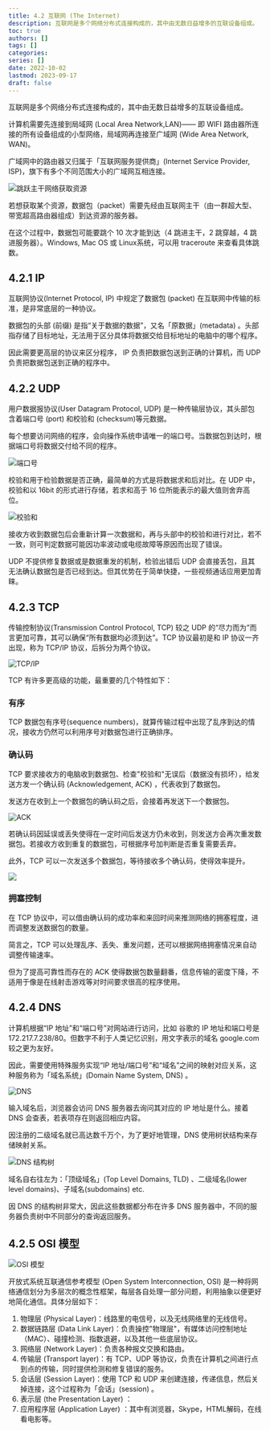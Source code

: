 ```yaml
---
title: 4.2 互联网 (The Internet)
description: 互联网是多个网络分布式连接构成的，其中由无数日益增多的互联设备组成。
toc: true
authors: []
tags: []
categories: 
series: []
date: 2022-10-02
lastmod: 2023-09-17
draft: false
---
```

互联网是多个网络分布式连接构成的，其中由无数日益增多的互联设备组成。

计算机需要先连接到局域网 (Local Area Network,LAN)—— 即 WIFI 路由器所连接的所有设备组成的小型网络，局域网再连接至广域网 (Wide Area Network, WAN)。

广域网中的路由器又归属于「互联网服务提供商」(Internet Service Provider, ISP)，旗下有多个不同范围大小的广域网互相连接。

![跳跃主干网络获取资源](https://zyin-1309341307.cos.ap-nanjing.myqcloud.com/note/1674706548886.png)

若想获取某个资源，数据包（packet）需要先经由互联网主干（由一群超大型、带宽超高路由器组成）到达资源的服务器。

在这个过程中，数据包可能要跳个 10 次才能到达（4 跳进主干，2 跳穿越，4 跳进服务器）。Windows, Mac OS 或 Linux系统，可以用 traceroute 来查看具体跳数。

## 4.2.1 IP

互联网协议(Internet Protocol, IP) 中规定了数据包 (packet) 在互联网中传输的标准，是非常底层的一种协议。

数据包的头部 (前缀) 是指“关于数据的数据”，又名「原数据」(metadata) 。头部指存储了目标地址，无法用于区分具体将数据交给目标地址的电脑中的哪个程序。

因此需要更高层的协议来区分程序， IP 负责把数据包送到正确的计算机，而 UDP 负责把数据包送到正确的程序中。

## 4.2.2 UDP

用户数据报协议(User Datagram Protocol, UDP) 是一种传输层协议，其头部包含着端口号 (port) 和校验和 (checksum)等元数据。

每个想要访问网络的程序，会向操作系统申请唯一的端口号。当数据包到达时，根据端口号将数据交付给不同的程序。

![端口号](https://zyin-1309341307.cos.ap-nanjing.myqcloud.com/note/1674707170480.png)

校验和用于检验数据是否正确，最简单的方式是将数据求和后对比。在 UDP 中，校验和以 16bit 的形式进行存储，若求和高于 16 位所能表示的最大值则舍弃高位。

![校验和](https://zyin-1309341307.cos.ap-nanjing.myqcloud.com/note/1674707481545.png)

接收方收到数据包后会重新计算一次数据和，再与头部中的校验和进行对比，若不一致，则可判定数据可能因功率波动或电缆故障等原因而出现了错误。

UDP 不提供修复数据或是数据重发的机制，检验出错后 UDP 会直接丢包，且其无法确认数据包是否已经到达。但其优势在于简单快捷，一些视频通话应用更加青睐。

## 4.2.3 TCP

传输控制协议(Transmission Control Protocol, TCP) 较之 UDP 的“尽力而为”而言更加可靠，其可以确保“所有数据均必须到达”。TCP 协议最初是和 IP 协议一齐出现，称为 TCP/IP 协议，后拆分为两个协议。

![TCP/IP](https://zyin-1309341307.cos.ap-nanjing.myqcloud.com/note/1674708413729.png)

TCP 有许多更高级的功能，最重要的几个特性如下：

### 有序

TCP 数据包有序号(sequence numbers)，就算传输过程中出现了乱序到达的情况，接收方仍然可以利用序号对数据包进行正确排序。

### 确认码

TCP 要求接收方的电脑收到数据包、检查"校验和"无误后（数据没有损坏），给发送方发一个确认码 (Acknowledgement, ACK) ，代表收到了数据包。

发送方在收到上一个数据包的确认码之后，会接着再发送下一个数据包。

![ACK](https://zyin-1309341307.cos.ap-nanjing.myqcloud.com/note/1674708847530.png)

若确认码因延误或丢失使得在一定时间后发送方仍未收到，则发送方会再次重发数据包。若接收方收到重复的数据包，可根据序号加判断是否重复需要丢弃。

此外，TCP 可以一次发送多个数据包，等待接收多个确认码，使得效率提升。

![](https://zyin-1309341307.cos.ap-nanjing.myqcloud.com/note/1674708918911.png)

### 拥塞控制

在 TCP 协议中，可以借由确认码的成功率和来回时间来推测网络的拥塞程度，进而调整发送数据包的数量。

简言之，TCP 可以处理乱序、丢失、重发问题，还可以根据网络拥塞情况来自动调整传输速率。

但为了提高可靠性而存在的 ACK 使得数据包数量翻番，信息传输的密度下降，不适用于像是在线射击游戏等对时间要求很高的程序使用。

## 4.2.4 DNS

计算机根据“IP 地址”和“端口号”对网站进行访问，比如 谷歌的 IP 地址和端口号是 172.217.7.238/80。但数字不利于人类记忆识别，用文字表示的域名 google.com 较之更为友好。

因此，需要使用特殊服务实现“IP 地址/端口号”和“域名”之间的映射对应关系，这种服务称为「域名系统」(Domain Name System, DNS) 。

![DNS](https://zyin-1309341307.cos.ap-nanjing.myqcloud.com/note/1674709731917.png)

输入域名后，浏览器会访问 DNS 服务器去询问其对应的 IP 地址是什么。接着 DNS 会查表，若表项存在则返回相应内容。

因注册的二级域名就已高达数千万个，为了更好地管理，DNS 使用树状结构来存储映射关系。

![DNS 结构树](https://zyin-1309341307.cos.ap-nanjing.myqcloud.com/note/1674709783202.png)

域名自右往左为：「顶级域名」(Top Level Domains, TLD) 、二级域名(lower level domains)、子域名(subdomains) etc.

因 DNS 的结构树非常大，因此这些数据都分布在许多 DNS 服务器中，不同的服务器负责树中不同部分的查询返回服务。

## 4.2.5 OSI 模型

![OSI 模型](https://zyin-1309341307.cos.ap-nanjing.myqcloud.com/note/1674710118971.png)

开放式系统互联通信参考模型 (Open System Interconnection, OSI) 是一种将网络通信划分为多层次的概念性框架，每层各自处理一部分问题，利用抽象以便更好地简化通信。具体分层如下：

1. 物理层 (Physical Layer)：线路里的电信号，以及无线网络里的无线信号。
2. 数据链路层 (Data Link Layer)：负责操控"物理层"，有媒体访问控制地址（MAC）、碰撞检测、指数退避，以及其他一些底层协议。
3. 网络层 (Network Layer)：负责各种报文交换和路由。
4. 传输层 (Transport layer)：有 TCP、UDP 等协议，负责在计算机之间进行点到点的传输，同时提供检测和修复错误的服务。
5. 会话层 (Session Layer)：使用 TCP 和 UDP 来创建连接，传递信息，然后关掉连接，这个过程称为「会话」(session) 。
6. 表示层 (the Presentation Layer) ：
7. 应用程序层 (Application Layer) ：其中有浏览器，Skype，HTML解码，在线看电影等。